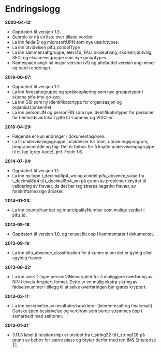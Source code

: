 # Endringslogg

**2020-04-12:**

* Oppdatert til versjon 1.3.
* Subrole er nå en liste over tillatte verdier.
* La inn feideID og microsoftUPN som nye useridtypes.
* La inn utvidelsen pifu_schoolType
* La inn sammensattgruppe, elevråd, FAU, skoleutvalg, skolemiljøutvalg, SFO, og eksamensgruppe som nye grouptypes.
* Namespace angir nå major version (v1) og attributtet *version* angi minor og patch endringer.

**2019-06-07:**

* Oppdatert til versjon 1.2.
* La inn foresattegruppe og språkopplæring som nye gruppetyper i skjema pifu-ims-go-grp. 
* La inn GSI som ny identifikatortype for organisasjon og organisasjonsenhet. 
* La inn personLIN og personFIN som nye identifikatortyper for personer for henholdsvis lokalt gitte ID-nummer og VIGO-nr.

**2016-04-29:**

* Følgende er kun endringer i dokumentasjonen.
* La til undervisningsgruppe i utvidelser for trinn, utdanningsprogram, programområde og fag. Det er behov for å knytte undervisningsgruppe til et fag (grep-kode), jmf. Feide 1.6. 

**2014-07-04:**  

* Oppdatert til versjon 1.1.
* La inn ny type t_decimal8p4_wn og utvidet pifu_absence_value fra t_decimal8p4 til t_decimal8p4_wn på grunn av problemer knyttet til validering av fravær, da det her registreres negativt fravær, av forskriftsmessige årsaker.

**2014-01-23:**  

* La inn countyNumber og municipalityNumber som mulige verdier i pifu_id.

**2013-09-18:**  

* Oppdatert til versjon 1.0, og renset litt opp i kommentarer i dokumentet.

**2013-09-16:**  

* La inn pifu_absence_classification for å kunne si om det er gyldig eller ugyldig fravær.

**2013-08-22:**  

* La inn userID-type personNINencrypted for å muliggjøre overføring av NIN i toveis-kryptert format. Dette er en mulig ekstra sikring av fødselsnummer i tillegg til at selve overføringen bør gjøres kryptert.

**2013-03-11:**  

* La inn beskrivelse av resultater/karakterer (interimresult og finalresult). Ganske åpen beskrivelse og verdirom som burde strammes opp i samarbeid med sektoren.

**2013-01-31:**  

* 3.11.3 label (i relationship) er utvidet fra t_string32 til t_string128 på grunn av behov for større plass og bryter derfor med ren IMS Enterprise 1.1.
